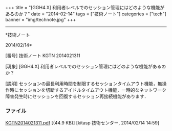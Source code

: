 ﻿+++
title = "[GGH4.X] 利用者レベルでのセッション管理にはどのような機能があるのか？"
date = "2014-02-14"
tags = ["技術ノート"]
categories = ["tech"]
banner = "img/technote.jpg"
+++

-----------------------------------------------------------------------------------------------------------------------------

*技術ノート

2014/02/14*


[番号]
技術ノート KGTN 2014021311

[現象]
[GGH4.X] 利用者レベルでのセッション管理にはどのような機能があるのか？

[説明]
セッションの最長利用時間を制限するセッションタイムアウト機能，無操作時にセッションを切断するアイドルタイムアウト機能，一時的なネットワーク障害発生時にセッションを回復するセッション再接続機能があります．


### ファイル

 
 


[KGTN2014021311.pdf](http://techreport.kitasp.net/attachments/download/1579/KGTN2014021311.pdf)
 [(44.9 KB)] [kitasp 技術センター, 2014/02/14
14:59]


 


 

